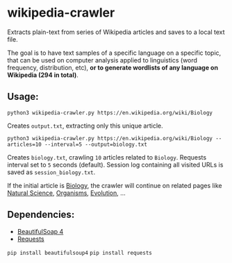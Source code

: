 # wikipedia-crawler
Extracts plain-text from series of Wikipedia articles and saves to a local text file.

The goal is to have text samples of a specific language on a specific topic, that can be used on computer analysis applied to linguistics (word frequency, distribution, etc), **or to generate wordlists of any language on Wikipedia (294 in total)**.

## Usage:

    python3 wikipedia-crawler.py https://en.wikipedia.org/wiki/Biology

Creates `output.txt`, extracting only this unique article.

    python3 wikipedia-crawler.py https://en.wikipedia.org/wiki/Biology --articles=10 --interval=5 --output=biology.txt

Creates `biology.txt`, crawling `10` articles related to `Biology`. Requests interval set to `5` seconds (default).
Session log containing all visited URLs is saved as `session_biology.txt`.

If the initial article is [Biology](https://en.wikipedia.org/wiki/Biology), the crawler will continue on related pages like [Natural Science](https://en.wikipedia.org/wiki/Natural_science), [Organisms](https://en.wikipedia.org/wiki/Organims), [Evolution](https://en.wikipedia.org/wiki/Evolution), ...

## Dependencies:
* [BeautifulSoap 4](https://www.crummy.com/software/BeautifulSoup/)
* [Requests](http://docs.python-requests.org/)

`pip install beautifulsoup4`
`pip install requests`
